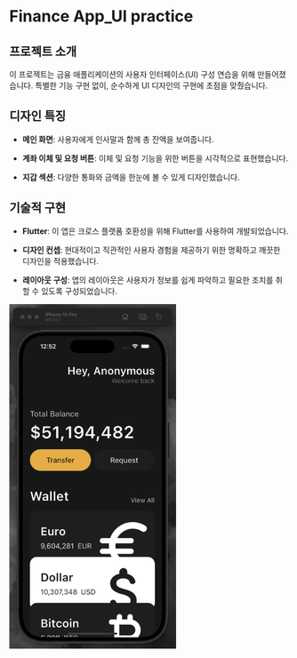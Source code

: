 # Finance App_UI practice

## 프로젝트 소개

이 프로젝트는 금융 애플리케이션의 사용자 인터페이스(UI) 구성 연습을 위해 만들어졌습니다. 
특별한 기능 구현 없이, 순수하게 UI 디자인의 구현에 초점을 맞췄습니다.

## 디자인 특징

- **메인 화면**: 사용자에게 인사말과 함께 총 잔액을 보여줍니다.

- **계좌 이체 및 요청 버튼**: 이체 및 요청 기능을 위한 버튼을 시각적으로 표현했습니다.

- **지갑 섹션**: 다양한 통화와 금액을 한눈에 볼 수 있게 디자인했습니다.

## 기술적 구현

- **Flutter**: 이 앱은 크로스 플랫폼 호환성을 위해 Flutter를 사용하여 개발되었습니다.

- **디자인 컨셉**: 현대적이고 직관적인 사용자 경험을 제공하기 위한 명확하고 깨끗한 디자인을 적용했습니다.

- **레이아웃 구성**: 앱의 레이아웃은 사용자가 정보를 쉽게 파악하고 필요한 조치를 취할 수 있도록 구성되었습니다.


<img src="assets/images/financeApp_main_Screen.png" alt="Finance App" width="300">

